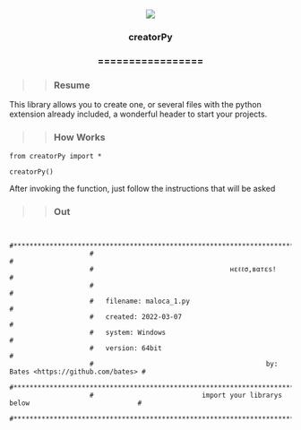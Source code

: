 <h1 align="center">
<img src="https://img.shields.io/static/v1?label=creatorPy%20POR&message=MAYCON%20BATESTIN&color=7159c1&style=flat-square&logo=ghost"/>


<h3> <p align="center">creatorPy </p> </h3>
<h3> <p align="center"> ================= </p> </h3>

>> <h3> Resume </h3>

<p> This library allows you to create one, or several files with the python extension already included, a wonderful header to start your projects.</p>

>> <h3> How Works </h3>

```
from creatorPy import *

creatorPy()

```

<p> After invoking the function, just follow the instructions that will be asked </p>

>> <h3> Out </h3>
```
                   
                    #********************************************************************************#
                    #                                                                                #
                    #                                  нεℓℓσ,вαтεs!                                  #
                    #                                                                                #
                    #   filename: maloca_1.py                                                        #
                    #   created: 2022-03-07                                                          #
                    #   system: Windows                                                              #
                    #   version: 64bit                                                               #
                    #                                           by: Bates <https://github.com/bates> #
                    #********************************************************************************#
                    #                           import your librarys below                           #
                    #********************************************************************************#

                    
```